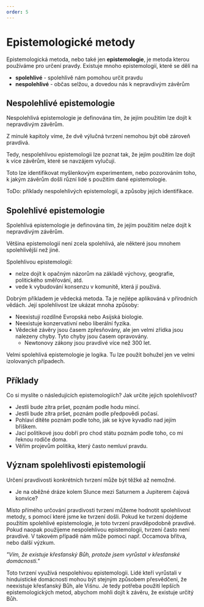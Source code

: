 ```yaml
---
order: 5
---
```


# Epistemologické metody

Epistemologická metoda, nebo také jen **epistemologie**, je metoda kterou používáme pro určení pravdy. Existuje mnoho epistemologií, které se dělí na

- **spolehlivé** - spolehlivě nám pomohou určit pravdu
- **nespolehlivé** - občas selžou, a dovedou nás k nepravdivým závěrům

## Nespolehlivé epistemologie

Nespolehlivá epistemologie je definována tím, že jejím použitím lze dojít k nepravdivým závěrům.

Z minulé kapitoly víme, že dvě výlučná tvrzení nemohou být obě zároveň pravdivá.

Tedy, nespolehlivou epistemologii lze poznat tak, že jejím použitím lze dojít k více závěrům, které se navzájem vylučují.

Toto lze identifikovat myšlenkovým experimentem, nebo pozorováním toho, k jakým závěrům došli různí lidé s použitím dané epistemologie.

ToDo: příklady nespolehlivých epistemologií, a způsoby jejich identifikace.

## Spolehlivé epistemologie

Spolehlivá epistemologie je definována tím, že jejím použitím nelze dojít k nepravdivým závěrům.

Většina epistemologií není zcela spolehlivá, ale některé jsou mnohem spolehlivější než jiné.

Spolehlivou epistemologií:

- nelze dojít k opačným názorům na základě výchovy, geografie, politického směřování, atd.
- vede k vybudování konsenzu v komunitě, která jí použivá.

Dobrým příkladem je vědecká metoda. Ta je nejlépe aplikováná v přírodních vědách. Její spolehlivost lze ukázat mnoha způsoby:

- Neexistují rozdílné Evropská nebo Asijská biologie.
- Neexistuje konzervativní nebo liberální fyzika.
- Vědecké závěry jsou časem zpřesňovány, ale jen velmi zřídka jsou nalezeny chyby. Tyto chyby jsou časem opravovány.
  - Newtonovy zákony jsou pravdivé více než 300 let.

Velmi spolehlivá epistemologie je logika. Tu lze použít bohužel jen ve velmi izolovaných případech.

## Příklady

Co si myslíte o následujících epistemologiích? Jak určíte jejich spolehlivost?

- Jestli bude zítra pršet, poznám podle hodu mincí.
- Jestli bude zítra pršet, poznám podle předpovědi počasí.
- Pohlaví dítěte poznám podle toho, jak se kýve kyvadlo nad jejím bříškem.
- Jací politikové jsou dobří pro chod státu poznám podle toho, co mi řeknou rodiče doma.
- Věřím projevům politika, který často nemluví pravdu.

## Význam spolehlivosti epistemologií

Určení pravdivosti konkrétních tvrzení může být těžké až nemožné.

- Je na oběžné dráze kolem Slunce mezi Saturnem a Jupiterem čajová konvice?

Místo přímého určování pravdivosti tvrzení můžeme hodnotit spolehlivost metody, s pomocí které jsme ke tvrzení došli. Pokud ke tvrzení dojdeme použitím spolehlivé epistemologie, je toto tvrzení pravděpodobně pravdivé. Pokud naopak použijeme nespolehlivou epistemologii, tvrzení často není pravdivé. V takovém případě nám může pomoci např. Occamova břitva, nebo další výzkum.

*"Vím, že existuje křesťanský Bůh, protože jsem vyrůstal v křesťanské domácnosti."*

Toto tvrzení využívá nespolehivou epistemologii. Lidé kteří vyrůstali v hinduistické domácnosti mohou být stejným způsobem přesvědčeni, že neexistuje křesťanský Bůh, ale Višnu. Je tedy potřeba použití lepších epistemologických metod, abychom mohli dojít k závěru, že existuje určitý Bůh.
